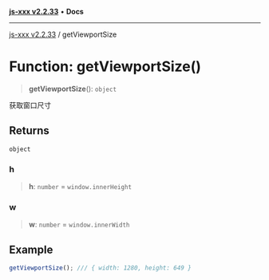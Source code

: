 [**js-xxx v2.2.33**](../README.md) • **Docs**

***

[js-xxx v2.2.33](../README.md) / getViewportSize

# Function: getViewportSize()

> **getViewportSize**(): `object`

获取窗口尺寸

## Returns

`object`

### h

> **h**: `number` = `window.innerHeight`

### w

> **w**: `number` = `window.innerWidth`

## Example

```ts
getViewportSize(); /// { width: 1280, height: 649 }
```

